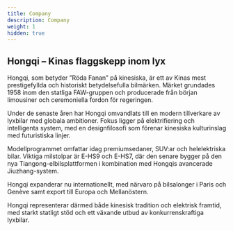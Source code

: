 ```yaml
---
title: Company
description: Company
weight: 1
hidden: true
---
```


## Hongqi – Kinas flaggskepp inom lyx

Hongqi, som betyder ”Röda Fanan” på kinesiska, är ett av Kinas mest prestigefyllda och historiskt betydelsefulla bilmärken. Märket grundades 1958 inom den statliga FAW-gruppen och producerade från början limousiner och ceremoniella fordon för regeringen.

Under de senaste åren har Hongqi omvandlats till en modern tillverkare av lyxbilar med globala ambitioner. Fokus ligger på elektrifiering och intelligenta system, med en designfilosofi som förenar kinesiska kulturinslag med futuristiska linjer.

Modellprogrammet omfattar idag premiumsedaner, SUV:ar och helelektriska bilar. Viktiga milstolpar är E-HS9 och E-HS7, där den senare bygger på den nya Tiangong-elbilsplattformen i kombination med Hongqis avancerade Jiuzhang-system.

Hongqi expanderar nu internationellt, med närvaro på bilsalonger i Paris och Genève samt export till Europa och Mellanöstern.

Hongqi representerar därmed både kinesisk tradition och elektrisk framtid, med starkt statligt stöd och ett växande utbud av konkurrenskraftiga lyxbilar.